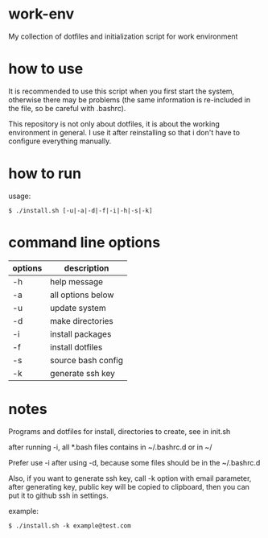# work-env
My collection of dotfiles and initialization script for work environment

# how to use
It is recommended to use this script when you first start the
system, otherwise there may be problems (the same information
is re-included in the file, so be careful with .bashrc).

This repository is not only about dotfiles, it is about the 
working environment in general. I use it after reinstalling
so that i don't have to configure everything manually.

# how to run
usage:
```shell
$ ./install.sh [-u|-a|-d|-f|-i|-h|-s|-k]
```

# command line options

| options | description |
| --- | --- |
| -h | help message |
| -a | all options below |
| -u | update system |
| -d | make directories |
| -i | install packages |
| -f | install dotfiles |
| -s | source bash config |
| -k | generate ssh key |

# notes

Programs and dotfiles for install, directories to create, see in init.sh

after running -i, all *.bash files contains in ~/.bashrc.d or in ~/

Prefer use -i after using -d, because some files should be in the ~/.bashrc.d

Also, if you want to generate ssh key, call -k option with email parameter, after generating key, public key will be copied to clipboard, then you can put it to github ssh in settings.

example:
```shell
$ ./install.sh -k example@test.com
```

